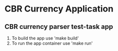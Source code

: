 # CBR Currency Application
## CBR currency parser test-task app

1. To build the app use 'make build'
2. To run the app container use 'make run'
